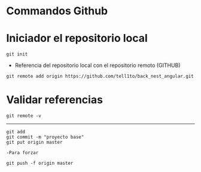 # Commandos Github

# Iniciador el  repositorio local
```
git init
```
- Referencia del repositorio local con el repositorio remoto
(GITHUB)
````
git remote add origin https://github.com/tell1to/back_nest_angular.git
````

# Validar referencias
````
git remote -v
````
-------------------------------------
```
git add
git commit -m "proyecto base"
git put origin master
```
```
-Para forzar 

git push -f origin master
```